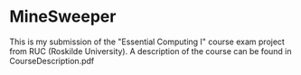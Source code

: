 # MineSweeper
This is my submission of the "Essential Computing I" course exam project from RUC (Roskilde University).
A description of the course can be found in CourseDescription.pdf
